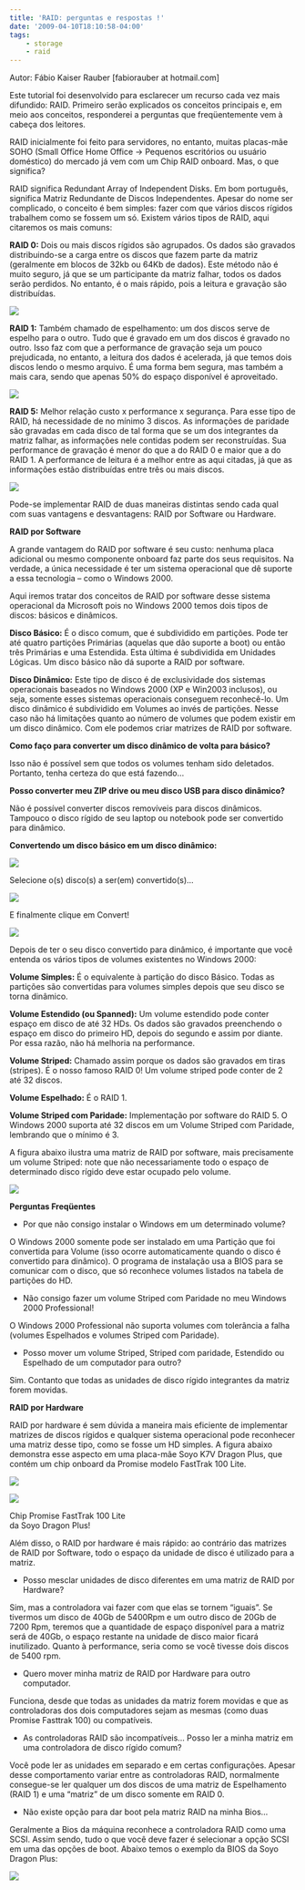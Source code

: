 ```yaml
---
title: 'RAID: perguntas e respostas !'
date: '2009-04-10T18:10:58-04:00'
tags:
    - storage
    - raid
---
```


Autor: Fábio Kaiser Rauber \[fabiorauber at hotmail.com\]

Este tutorial foi desenvolvido para esclarecer um recurso cada vez mais difundido: RAID. Primeiro serão explicados os conceitos principais e, em meio aos conceitos, responderei a perguntas que freqüentemente vem à cabeça dos leitores.

RAID inicialmente foi feito para servidores, no entanto, muitas placas-mãe SOHO (Small Office Home Office -&gt; Pequenos escritórios ou usuário doméstico) do mercado já vem com um Chip RAID onboard. Mas, o que significa?

RAID significa Redundant Array of Independent Disks. Em bom português, significa Matriz Redundante de Discos Independentes. Apesar do nome ser complicado, o conceito é bem simples: fazer com que vários discos rígidos trabalhem como se fossem um só. Existem vários tipos de RAID, aqui citaremos os mais comuns:

**RAID 0:** Dois ou mais discos rígidos são agrupados. Os dados são gravados distribuindo-se a carga entre os discos que fazem parte da matriz (geralmente em blocos de 32kb ou 64Kb de dados). Este método não é muito seguro, já que se um participante da matriz falhar, todos os dados serão perdidos. No entanto, é o mais rápido, pois a leitura e gravação são distribuídas.

![](http://www.baboo.com.br/absolutenm/articlefiles/3659-RAID0.gif)

**RAID 1:** Também chamado de espelhamento: um dos discos serve de espelho para o outro. Tudo que é gravado em um dos discos é gravado no outro. Isso faz com que a performance de gravação seja um pouco prejudicada, no entanto, a leitura dos dados é acelerada, já que temos dois discos lendo o mesmo arquivo. É uma forma bem segura, mas também a mais cara, sendo que apenas 50% do espaço disponível é aproveitado.

![](http://www.baboo.com.br/absolutenm/articlefiles/3659-RAID1.gif)

**RAID 5:** Melhor relação custo x performance x segurança. Para esse tipo de RAID, há necessidade de no mínimo 3 discos. As informações de paridade são gravadas em cada disco de tal forma que se um dos integrantes da matriz falhar, as informações nele contidas podem ser reconstruídas. Sua performance de gravação é menor do que a do RAID 0 e maior que a do RAID 1. A performance de leitura é a melhor entre as aqui citadas, já que as informações estão distribuídas entre três ou mais discos.

![](http://www.baboo.com.br/absolutenm/articlefiles/3659-RAID5.gif)

Pode-se implementar RAID de duas maneiras distintas sendo cada qual com suas vantagens e desvantagens: RAID por Software ou Hardware.

**RAID por Software**

A grande vantagem do RAID por software é seu custo: nenhuma placa adicional ou mesmo componente onboard faz parte dos seus requisitos. Na verdade, a única necessidade é ter um sistema operacional que dê suporte a essa tecnologia – como o Windows 2000.

Aqui iremos tratar dos conceitos de RAID por software desse sistema operacional da Microsoft pois no Windows 2000 temos dois tipos de discos: básicos e dinâmicos.

**Disco Básico:** É o disco comum, que é subdividido em partições. Pode ter até quatro partições Primárias (aquelas que dão suporte a boot) ou então três Primárias e uma Estendida. Esta última é subdividida em Unidades Lógicas. Um disco básico não dá suporte a RAID por software.

**Disco Dinâmico:** Este tipo de disco é de exclusividade dos sistemas operacionais baseados no Windows 2000 (XP e Win2003 inclusos), ou seja, somente esses sistemas operacionais conseguem reconhecê-lo. Um disco dinâmico é subdividido em Volumes ao invés de partições. Nesse caso não há limitações quanto ao número de volumes que podem existir em um disco dinâmico. Com ele podemos criar matrizes de RAID por software.

**Como faço para converter um disco dinâmico de volta para básico?**

Isso não é possível sem que todos os volumes tenham sido deletados. Portanto, tenha certeza do que está fazendo…

**Posso converter meu ZIP drive ou meu disco USB para disco dinâmico?**

Não é possível converter discos removíveis para discos dinâmicos. Tampouco o disco rígido de seu laptop ou notebook pode ser convertido para dinâmico.

**Convertendo um disco básico em um disco dinâmico:**

![](http://www.baboo.com.br/absolutenm/articlefiles/3659-Basic_to_dynamic.gif)

Selecione o(s) disco(s) a ser(em) convertido(s)…

![](http://www.baboo.com.br/absolutenm/articlefiles/3659-Basic_to_dynamic1.gif)

E finalmente clique em Convert!

![](http://www.baboo.com.br/absolutenm/articlefiles/3659-Basic_to_dynamic2.gif)

Depois de ter o seu disco convertido para dinâmico, é importante que você entenda os vários tipos de volumes existentes no Windows 2000:

**Volume Simples:** É o equivalente à partição do disco Básico. Todas as partições são convertidas para volumes simples depois que seu disco se torna dinâmico.

**Volume Estendido (ou Spanned):** Um volume estendido pode conter espaço em disco de até 32 HDs. Os dados são gravados preenchendo o espaço em disco do primeiro HD, depois do segundo e assim por diante. Por essa razão, não há melhoria na performance.

**Volume Striped:** Chamado assim porque os dados são gravados em tiras (stripes). É o nosso famoso RAID 0! Um volume striped pode conter de 2 até 32 discos.

**Volume Espelhado:** É o RAID 1.

**Volume Striped com Paridade:** Implementação por software do RAID 5. O Windows 2000 suporta até 32 discos em um Volume Striped com Paridade, lembrando que o mínimo é 3.

A figura abaixo ilustra uma matriz de RAID por software, mais precisamente um volume Striped: note que não necessariamente todo o espaço de determinado disco rígido deve estar ocupado pelo volume.

![](http://www.baboo.com.br/absolutenm/articlefiles/3659-RAID0Screen.gif)

**Perguntas Freqüentes**

- Por que não consigo instalar o Windows em um determinado volume?

O Windows 2000 somente pode ser instalado em uma Partição que foi convertida para Volume (isso ocorre automaticamente quando o disco é convertido para dinâmico). O programa de instalação usa a BIOS para se comunicar com o disco, que só reconhece volumes listados na tabela de partições do HD.

- Não consigo fazer um volume Striped com Paridade no meu Windows 2000 Professional!

O Windows 2000 Professional não suporta volumes com tolerância a falha (volumes Espelhados e volumes Striped com Paridade).

- Posso mover um volume Striped, Striped com paridade, Estendido ou Espelhado de um computador para outro?

Sim. Contanto que todas as unidades de disco rígido integrantes da matriz forem movidas.

**RAID por Hardware**

RAID por hardware é sem dúvida a maneira mais eficiente de implementar matrizes de discos rígidos e qualquer sistema operacional pode reconhecer uma matriz desse tipo, como se fosse um HD simples. A figura abaixo demonstra esse aspecto em uma placa-mãe Soyo K7V Dragon Plus, que contém um chip onboard da Promise modelo FastTrak 100 Lite.

![](http://www.baboo.com.br/absolutenm/articlefiles/3659-DevMngHRaid.gif)

![](http://www.baboo.com.br/absolutenm/articlefiles/3659-PromiseChip.gif)

Chip Promise FastTrak 100 Lite  
da Soyo Dragon Plus!

Além disso, o RAID por hardware é mais rápido: ao contrário das matrizes de RAID por Software, todo o espaço da unidade de disco é utilizado para a matriz.

- Posso mesclar unidades de disco diferentes em uma matriz de RAID por Hardware?

Sim, mas a controladora vai fazer com que elas se tornem “iguais”. Se tivermos um disco de 40Gb de 5400Rpm e um outro disco de 20Gb de 7200 Rpm, teremos que a quantidade de espaço disponível para a matriz será de 40Gb, o espaço restante na unidade de disco maior ficará inutilizado. Quanto à performance, seria como se você tivesse dois discos de 5400 rpm.

- Quero mover minha matriz de RAID por Hardware para outro computador.

Funciona, desde que todas as unidades da matriz forem movidas e que as controladoras dos dois computadores sejam as mesmas (como duas Promise Fasttrak 100) ou compatíveis.

- As controladoras RAID são incompatíveis… Posso ler a minha matriz em uma controladora de disco rígido comum?

Você pode ler as unidades em separado e em certas configurações. Apesar desse comportamento variar entre as controladoras RAID, normalmente consegue-se ler qualquer um dos discos de uma matriz de Espelhamento (RAID 1) e uma “matriz” de um disco somente em RAID 0.

- Não existe opção para dar boot pela matriz RAID na minha Bios…

Geralmente a Bios da máquina reconhece a controladora RAID como uma SCSI. Assim sendo, tudo o que você deve fazer é selecionar a opção SCSI em uma das opções de boot. Abaixo temos o exemplo da BIOS da Soyo Dragon Plus:

![](http://www.baboo.com.br/absolutenm/articlefiles/3659-RaidBoot.gif)
